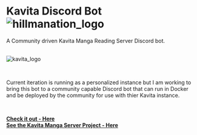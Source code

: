 #  Kavita Discord Bot ![hillmanation_logo](assets/hillmanation_logo.png) 
A Community driven Kavita Manga Reading Server Discord bot.   
<br>

![kavita_logo](assets/kavita.ico)

<br>

Current iteration is running as a personalized instance but I am working to bring this bot to a community capable Discord bot that can run in Docker and be deployed by the community for use with thier Kavita instance.

<br>

**[<i class="fa-solid fa-up-right-from-square"></i> Check it out - Here](https://github.com/hillmanation/bnu-discord-bot)**  
**[<i class="fa-solid fa-up-right-from-square"></i> See the Kavita Manga Server Project - Here](https://wiki.kavitareader.com/)**